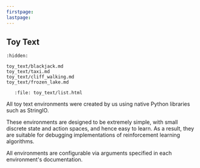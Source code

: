 ```yaml
---
firstpage:
lastpage:
---
```


## Toy Text

```{toctree}
:hidden:

toy_text/blackjack.md
toy_text/taxi.md
toy_text/cliff_walking.md
toy_text/frozen_lake.md
```

```{raw} html
   :file: toy_text/list.html
```

All toy text environments were created by us using native Python libraries such as StringIO.

These environments are designed to be extremely simple, with small discrete state and action spaces, and hence easy to learn. As a result, they are suitable for debugging implementations of reinforcement learning algorithms.

All environments are configurable via arguments specified in each environment's documentation.
